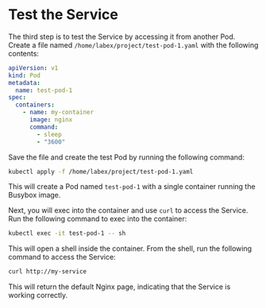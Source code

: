 # Test the Service

The third step is to test the Service by accessing it from another Pod. Create a file named `/home/labex/project/test-pod-1.yaml` with the following contents:

```yaml
apiVersion: v1
kind: Pod
metadata:
  name: test-pod-1
spec:
  containers:
    - name: my-container
      image: nginx
      command:
        - sleep
        - "3600"
```

Save the file and create the test Pod by running the following command:

```bash
kubectl apply -f /home/labex/project/test-pod-1.yaml
```

This will create a Pod named `test-pod-1` with a single container running the Busybox image.

Next, you will exec into the container and use `curl` to access the Service. Run the following command to exec into the container:

```bash
kubectl exec -it test-pod-1 -- sh
```

This will open a shell inside the container. From the shell, run the following command to access the Service:

```bash
curl http://my-service
```

This will return the default Nginx page, indicating that the Service is working correctly.
